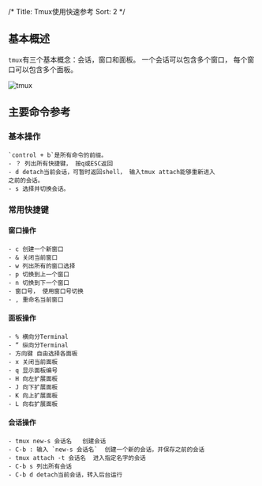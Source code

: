 /*
 Title: Tmux使用快速参考
 Sort: 2
 */

## 基本概述

   `tmux`有三个基本概念：会话，窗口和面板。 一个会话可以包含多个窗口，
   每个窗口可以包含多个面板。

   ![tmux](%image_url%/2016/2016010401.jpg)

## 主要命令参考

### 基本操作

    `control + b`是所有命令的前缀。
    - ？ 列出所有快捷键， 按q或ESC返回
    - d detach当前会话，可暂时返回shell， 输入tmux attach能够重新进入
    之前的会话。
    - s 选择并切换会话。

### 常用快捷键

#### 窗口操作

    - c 创建一个新窗口
    - & 关闭当前窗口
    - w 列出所有的窗口选择
    - p 切换到上一个窗口
    - n 切换到下一个窗口
    - 窗口号， 使用窗口号切换
    - , 重命名当前窗口

#### 面板操作

    - % 横向分Terminal
    - “ 纵向分Terminal
    - 方向键 自由选择各面板
    - x 关闭当前面板
    - q 显示面板编号
    - H 向左扩展面板
    - J 向下扩展面板
    - K 向上扩展面板
    - L 向右扩展面板

#### 会话操作

    - tmux new-s 会话名   创建会话
    - C-b : 输入 `new-s 会话名`  创建一个新的会话，并保存之前的会话
    - tmux attach -t 会话名  进入指定名字的会话
    - C-b s 列出所有会话
    - C-b d detach当前会话，转入后台运行


   

